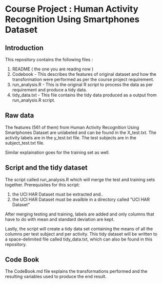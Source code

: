 Course Project : Human Activity Recognition Using Smartphones Dataset
=====================================================================

Introduction
------------
This repository contains the following files :

1. README ( the one you are readng now )
2. Codebook - This describes the features of original dataset and how the transformation were performed as per the course project requirement.
3. run_analysis.R - This is the original R script to process the data as per requirement and produce a tidy data.
4. tidy_data.txt - This file contains the tidy data produced as a output from run_analysis.R script.

Raw data
--------

The features (561 of them) from Human Activity Recognition Using Smartphones Dataset are unlabeled and can be found in the X_test.txt. 
The activity labels are in the y_test.txt file.
The test subjects are in the subject_test.txt file.

Similar explaination goes for the training set as well.

Script and the tidy dataset
---------------------------
The script called run_analysis.R which will merge the test and training sets together.
Prerequisites for this script:

1. the UCI HAR Dataset must be extracted and..
2. the UCI HAR Dataset must be availble in a directory called "UCI HAR Dataset"

After merging testing and training, labels are added and only columns that have to do with mean and standard deviation are kept.

Lastly, the script will create a tidy data set containing the means of all the columns per test subject and per activity.
This tidy dataset will be written to a space-delimited file called tidy_data.txt, which can also be found in this repository.

Code Book
---------
The CodeBook.md file explains the transformations performed and the resulting variables used to produce the end result.